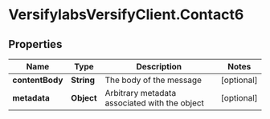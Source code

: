 # VersifylabsVersifyClient.Contact6

## Properties

Name | Type | Description | Notes
------------ | ------------- | ------------- | -------------
**contentBody** | **String** | The body of the message | [optional] 
**metadata** | **Object** | Arbitrary metadata associated with the object | [optional] 


